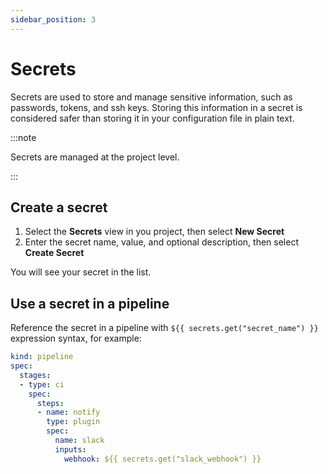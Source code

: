```yaml
---
sidebar_position: 3
---
```


# Secrets

Secrets are used to store and manage sensitive information, such as passwords, tokens, and ssh keys. Storing this information in a secret is considered safer than storing it in your configuration file in plain text.

:::note

Secrets are managed at the project level.

:::

## Create a secret

1. Select the **Secrets** view in you project, then select **New Secret**
2. Enter the secret name, value, and optional description, then select **Create Secret**

You will see your secret in the list.

## Use a secret in a pipeline

Reference the secret in a pipeline with `${{ secrets.get("secret_name") }}` expression syntax, for example:

```yaml {12} showLineNumbers
kind: pipeline
spec:
  stages:
  - type: ci
    spec:
      steps:
      - name: notify
        type: plugin
        spec:
          name: slack
          inputs:
            webhook: ${{ secrets.get("slack_webhook") }}
```